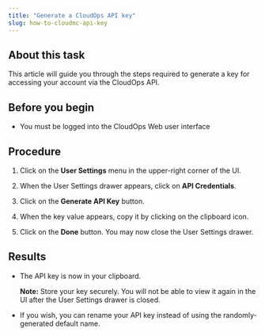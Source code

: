 ```yaml
---
title: "Generate a CloudOps API key"
slug: how-to-cloudmc-api-key
---
```



## About this task

This article will guide you through the steps required to generate a key for accessing your account via the CloudOps API.

## Before you begin

-   You must be logged into the CloudOps Web user interface

## Procedure

1.  Click on the **User Settings** menu in the upper-right corner of the UI.

2.  When the User Settings drawer appears, click on **API Credentials**.

3.  Click on the **Generate API Key** button.

4.  When the key value appears, copy it by clicking on the clipboard icon.

5.  Click on the **Done** button. You may now close the User Settings drawer.


## Results

-   The API key is now in your clipboard.

    **Note:** Store your key securely. You will not be able to view it again in the UI after the User Settings drawer is closed.

-   If you wish, you can rename your API key instead of using the randomly-generated default name.

